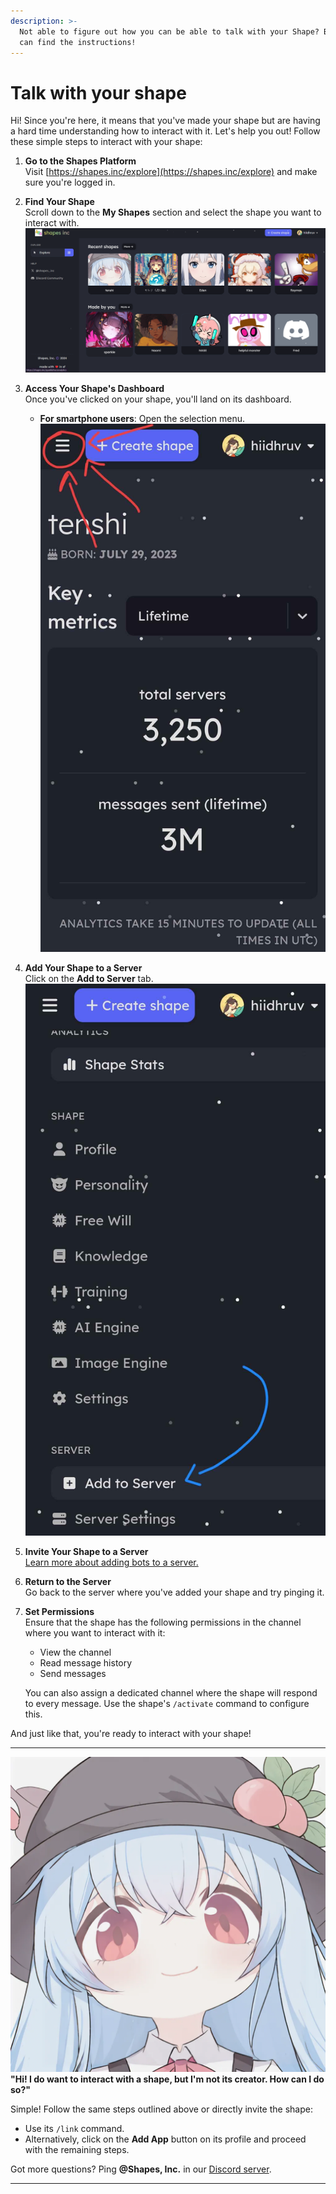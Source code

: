 ```yaml
---
description: >-
  Not able to figure out how you can be able to talk with your Shape? Below you
  can find the instructions!
---
```


# Talk with your shape

Hi! Since you're here, it means that you've made your shape but are having a hard time understanding how to interact with it. Let's help you out! Follow these simple steps to interact with your shape:

1. **Go to the Shapes Platform**\
   Visit [https://shapes.inc/explore](https://shapes.inc/explore) and make sure you're logged in.
2. **Find Your Shape**\
   Scroll down to the **My Shapes** section and select the shape you want to interact with.\
   ![](../../.gitbook/assets/image.png)
3. **Access Your Shape's Dashboard**\
   Once you've clicked on your shape, you'll land on its dashboard.
   * **For smartphone users**: Open the selection menu.\
     ![](<../../.gitbook/assets/image (1).png>)
4. **Add Your Shape to a Server**\
   Click on the **Add to Server** tab.\
   ![](<../../.gitbook/assets/image (2).png>)
5. **Invite Your Shape to a Server**\
   [Learn more about adding bots to a server.](https://www.google.com/search?q=how+to+add+a+discord+bot+to+my+server)
6. **Return to the Server**\
   Go back to the server where you've added your shape and try pinging it.
7.  **Set Permissions**\
    Ensure that the shape has the following permissions in the channel where you want to interact with it:

    * View the channel
    * Read message history
    * Send messages

    You can also assign a dedicated channel where the shape will respond to every message. Use the shape's `/activate` command to configure this.

And just like that, you're ready to interact with your shape!

***

<img src="../../.gitbook/assets/903180578b3b367006edbc8e574677f1.webp" alt="Tenshi!" data-size="line"> **"Hi! I do want to interact with a shape, but I'm not its creator. How can I do so?"**

Simple! Follow the same steps outlined above or directly invite the shape:

* Use its `/link` command.
* Alternatively, click on the **Add App** button on its profile and proceed with the remaining steps.

Got more questions? Ping **@Shapes, Inc.** in our [Discord server](https://discord.gg/shapes).

***
